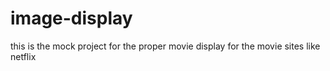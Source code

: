 # image-display
this is the mock project for the proper movie display for the movie sites like netflix
